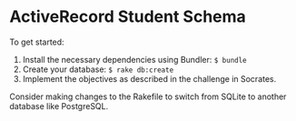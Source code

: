 ActiveRecord Student Schema
===========================

To get started:

1. Install the necessary dependencies using Bundler: `$ bundle`
2. Create your database: `$ rake db:create`
3. Implement the objectives as described in the challenge in Socrates.


Consider making changes to the Rakefile to switch from SQLite to another database like PostgreSQL.
